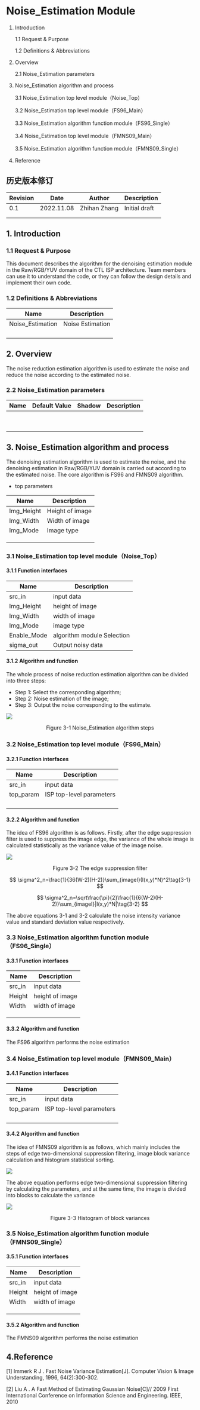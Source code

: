 # Noise_Estimation Module

1. Introduction

   1.1 Request & Purpose

   1.2 Definitions & Abbreviations

2. Overview

   2.1 Noise_Estimation parameters

3. Noise_Estimation  algorithm and process

   3.1 Noise_Estimation top level module（Noise_Top）

   3.2 Noise_Estimation top level module（FS96_Main）

   3.3 Noise_Estimation algorithm function module（FS96_Single）

   3.4 Noise_Estimation top level module（FMNS09_Main）

   3.5 Noise_Estimation algorithm function module（FMNS09_Single）

4. Reference

## 历史版本修订

| Revision | Date       | Author       | Description   |
| ---- | ---------- | -------- | ---- |
| 0.1  | 2022.11.08 | Zhihan Zhang | Initial draft |
|      |            |          |      |
|      |            |          |      |

## 1. Introduction

### 1.1 Request & Purpose

This document describes the algorithm for the denoising estimation module in the Raw/RGB/YUV domain of the CTL ISP architecture. Team members can use it to understand the code, or they can follow the design details and implement their own code.

### 1.2 Definitions & Abbreviations

| Name             | Description      |
| ---------------- | ---------------- |
| Noise_Estimation | Noise Estimation |
|                  |                  |
|                  |                  |
|                  |                  |
|                  |                  |

## 2. Overview

The noise reduction estimation algorithm is used to estimate the noise and reduce the noise according to the estimated noise.

### 2.2 Noise_Estimation parameters

| Name | Default Value | Shadow | Description |
| ---- | ------------- | ------ | ----------- |
|      |               |        |             |
|      |               |        |             |
|      |               |        |             |
|      |               |        |             |
|      |               |        |             |
|      |               |        |             |
|      |               |        |             |
|      |               |        |             |
|      |               |        |             |

## 3. Noise_Estimation algorithm and process

The denoising estimation algorithm is used to estimate the noise, and the denoising estimation in Raw/RGB/YUV domain is carried out according to the estimated noise. The core algorithm is FS96 and FMNS09 algorithm.

- top parameters


| Name       | Description     |
| ---------- | --------------- |
| Img_Height | Height of image |
| Img_Width  | Width of image  |
| Img_Mode   | Image type      |
|            |                 |
|            |                 |
|            |                 |

### 3.1 Noise_Estimation top level module（Noise_Top）

#### 3.1.1 Function interfaces

| Name        | Description                |
| ----------- | -------------------------- |
| src_in      | input data                 |
| Img_Height  | height of image            |
| Img_Width   | width of image             |
| Img_Mode    | image type                 |
| Enable_Mode | algorithm module Selection |
| sigma_out   | Output noisy data          |

#### 3.1.2 Algorithm and function

The whole process of noise reduction estimation algorithm can be divided into three steps:

- Step 1: Select the corresponding algorithm;
- Step 2: Noise estimation of the image;
- Step 3: Output the noise corresponding to the estimate.

![](Noise_Estimation流程图.drawio.png)

<center>Figure 3-1 Noise_Estimation algorithm steps</center>

### 3.2 Noise_Estimation top level module（FS96_Main）

#### 3.2.1 Function interfaces

| Name      | Description              |
| --------- | ------------------------ |
| src_in    | input data               |
| top_param | ISP top-level parameters |
|           |                          |
|           |                          |
|           |                          |
|           |                          |

#### 3.2.2 Algorithm and function

The idea of FS96 algorithm is as follows. Firstly, after the edge suppression filter is used to suppress the image edge, the variance of the whole image is calculated statistically as the variance value of the image noise.

![](边缘抑制滤波器.png)

<center>Figure 3-2 The edge suppression filter</center>

$$
\sigma^2_n=\frac{1}{36(W-2)(H-2)}\sum_{imageI}(I(x,y)*N)^2\tag{3-1}
$$

$$
\sigma^2_n=\sqrt\frac{\pi}{2}\frac{1}{6(W-2)(H-2)}\sum_{imageI}|I(x,y)*N|\tag{3-2}
$$

The above equations 3-1 and 3-2 calculate the noise intensity variance value and standard deviation value respectively.

### 3.3 Noise_Estimation algorithm function module（FS96_Single）

#### 3.3.1 Function interfaces

| Name   | Description     |
| ------ | --------------- |
| src_in | input data      |
| Height | height of image |
| Width  | width of image  |
|        |                 |
|        |                 |
|        |                 |

#### 3.3.2 Algorithm and function

The FS96 algorithm performs the noise estimation

### 3.4 Noise_Estimation top level module（**FMNS09**_Main）

#### 3.4.1 Function interfaces

| Name      | Description              |
| --------- | ------------------------ |
| src_in    | input data               |
| top_param | ISP top-level parameters |
|           |                          |
|           |                          |
|           |                          |
|           |                          |

#### 3.4.2 Algorithm and function

The idea of FMNS09 algorithm is as follows, which mainly includes the steps of edge two-dimensional suppression filtering, image block variance calculation and histogram statistical sorting.

![](边缘二维抑制过程.png)

The above equation performs edge two-dimensional suppression filtering by calculating the parameters, and at the same time, the image is divided into blocks to calculate the variance

![](分块方差的直方图统计过程.png)

<center>Figure 3-3 Histogram of block variances</center>

### 3.5 Noise_Estimation algorithm function module（FMNS09_Single）

#### 3.5.1 Function interfaces

| Name   | Description     |
| ------ | --------------- |
| src_in | input data      |
| Height | height of image |
| Width  | width of image  |
|        |                 |
|        |                 |
|        |                 |

#### 3.5.2 Algorithm and function

The FMNS09 algorithm performs the noise estimation

## 4.Reference

[1] Immerk R J . Fast Noise Variance Estimation[J]. Computer Vision & Image Understanding, 1996, 64(2):300-302.

[2] Liu A . A Fast Method of Estimating Gaussian Noise[C]// 2009 First International Conference on Information Science and Engineering. IEEE, 2010

